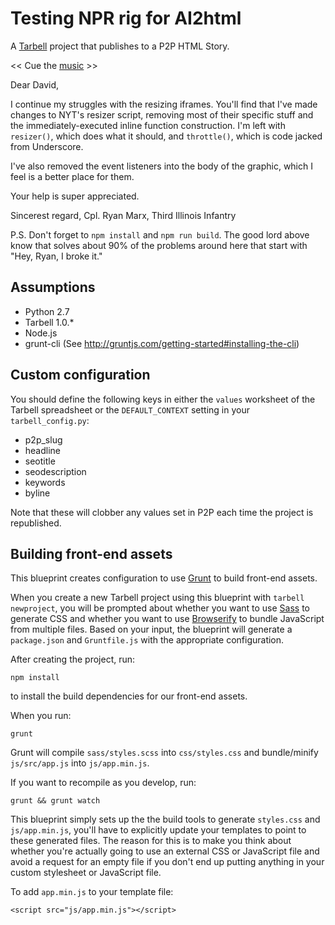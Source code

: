 # Testing NPR rig for AI2html

A [Tarbell](http://tarbell.io) project that publishes to a P2P HTML Story.


<< Cue the [music](https://www.youtube.com/watch?v=9N__4oE0Afs) >>

Dear David,

I continue my struggles with the resizing iframes. You'll find that I've made changes to NYT's resizer script, removing most of their specific stuff and the immediately-executed inline function construction. I'm left with `resizer()`, which does what it should, and `throttle()`, which is code jacked from Underscore.

I've also removed the event listeners into the body of the graphic, which I feel is a better place for them.

Your help is super appreciated.

Sincerest regard, 
Cpl. Ryan Marx,
Third Illinois Infantry

P.S. Don't forget to `npm install` and `npm run build`. The good lord above know that solves about 90% of the problems around here that start with "Hey, Ryan, I broke it."






Assumptions
-----------

* Python 2.7
* Tarbell 1.0.\*
* Node.js
* grunt-cli (See http://gruntjs.com/getting-started#installing-the-cli)

Custom configuration
--------------------

You should define the following keys in either the `values` worksheet of the Tarbell spreadsheet or the `DEFAULT_CONTEXT` setting in your `tarbell_config.py`:

* p2p\_slug
* headline 
* seotitle
* seodescription
* keywords
* byline

Note that these will clobber any values set in P2P each time the project is republished.  

Building front-end assets
-------------------------

This blueprint creates configuration to use [Grunt](http://gruntjs.com/) to build front-end assets.

When you create a new Tarbell project using this blueprint with `tarbell newproject`, you will be prompted about whether you want to use [Sass](http://sass-lang.com/) to generate CSS and whether you want to use  [Browserify](http://browserify.org/) to bundle JavaScript from multiple files.  Based on your input, the blueprint will generate a `package.json` and `Gruntfile.js` with the appropriate configuration.

After creating the project, run:

    npm install

to install the build dependencies for our front-end assets.

When you run:

    grunt

Grunt will compile `sass/styles.scss` into `css/styles.css` and bundle/minify `js/src/app.js` into `js/app.min.js`.

If you want to recompile as you develop, run:

    grunt && grunt watch

This blueprint simply sets up the the build tools to generate `styles.css` and `js/app.min.js`, you'll have to explicitly update your templates to point to these generated files.  The reason for this is to make you think about whether you're actually going to use an external CSS or JavaScript file and avoid a request for an empty file if you don't end up putting anything in your custom stylesheet or JavaScript file.

To add `app.min.js` to your template file:

    
    <script src="js/app.min.js"></script>
    